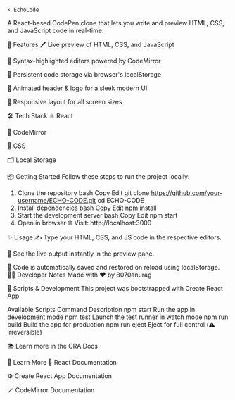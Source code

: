                                                                                                                                      ⚡ EchoCode




A React-based CodePen clone that lets you write and preview HTML, CSS, and JavaScript code in real-time.

🚀 Features
🖊️ Live preview of HTML, CSS, and JavaScript

🧠 Syntax-highlighted editors powered by CodeMirror

💾 Persistent code storage via browser's localStorage

🎨 Animated header & logo for a sleek modern UI

📱 Responsive layout for all screen sizes

🛠️ Tech Stack
⚛️ React

🧩 CodeMirror

🎨 CSS

🗂️ Local Storage

📦 Getting Started
Follow these steps to run the project locally:

1. Clone the repository
bash
Copy
Edit
git clone https://github.com/your-username/ECHO-CODE.git
cd ECHO-CODE
2. Install dependencies
bash
Copy
Edit
npm install
3. Start the development server
bash
Copy
Edit
npm start
4. Open in browser
🌐 Visit: http://localhost:3000

✨ Usage
✍️ Type your HTML, CSS, and JS code in the respective editors.

🔄 See the live output instantly in the preview pane.

💾 Code is automatically saved and restored on reload using localStorage.
👨‍💻 Developer Notes
Made with ❤️ by 8070anurag

📜 Scripts & Development
This project was bootstrapped with Create React App

Available Scripts
Command	Description
npm start	Run the app in development mode
npm test	Launch the test runner in watch mode
npm run build	Build the app for production
npm run eject	Eject for full control (⚠️ irreversible)

📚 Learn more in the CRA Docs

📘 Learn More
🧠 React Documentation

⚙️ Create React App Documentation

🪄 CodeMirror Documentation

